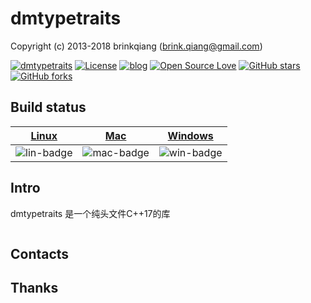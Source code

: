 # dmtypetraits

Copyright (c) 2013-2018 brinkqiang (brink.qiang@gmail.com)

[![dmtypetraits](https://img.shields.io/badge/brinkqiang-dmtypetraits-blue.svg?style=flat-square)](https://github.com/brinkqiang/dmtypetraits)
[![License](https://img.shields.io/badge/license-MIT-brightgreen.svg)](https://github.com/brinkqiang/dmtypetraits/blob/master/LICENSE)
[![blog](https://img.shields.io/badge/Author-Blog-7AD6FD.svg)](https://brinkqiang.github.io/)
[![Open Source Love](https://badges.frapsoft.com/os/v3/open-source.png)](https://github.com/brinkqiang)
[![GitHub stars](https://img.shields.io/github/stars/brinkqiang/dmtypetraits.svg?label=Stars)](https://github.com/brinkqiang/dmtypetraits) 
[![GitHub forks](https://img.shields.io/github/forks/brinkqiang/dmtypetraits.svg?label=Fork)](https://github.com/brinkqiang/dmtypetraits)

## Build status
| [Linux][lin-link] | [Mac][mac-link] | [Windows][win-link] |
| :---------------: | :----------------: | :-----------------: |
| ![lin-badge]      | ![mac-badge]       | ![win-badge]        |

[lin-badge]: https://github.com/brinkqiang/dmtypetraits/workflows/linux/badge.svg "linux build status"
[lin-link]:  https://github.com/brinkqiang/dmtypetraits/actions/workflows/linux.yml "linux build status"
[mac-badge]: https://github.com/brinkqiang/dmtypetraits/workflows/mac/badge.svg "mac build status"
[mac-link]:  https://github.com/brinkqiang/dmtypetraits/actions/workflows/mac.yml "mac build status"
[win-badge]: https://github.com/brinkqiang/dmtypetraits/workflows/win/badge.svg "win build status"
[win-link]:  https://github.com/brinkqiang/dmtypetraits/actions/workflows/win.yml "win build status"

## Intro
dmtypetraits 是一个纯头文件C++17的库 
```cpp
```
## Contacts

## Thanks
